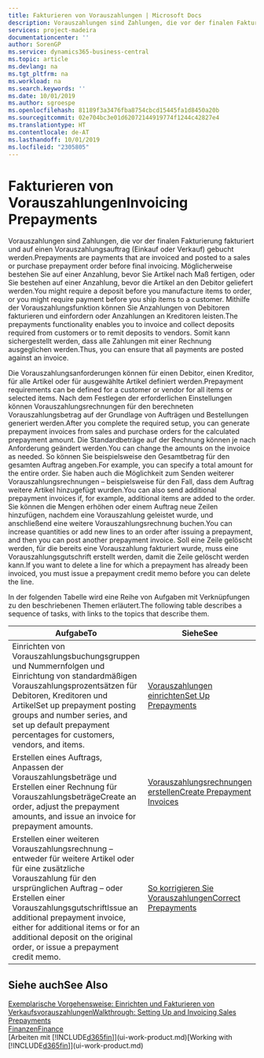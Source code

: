 ```yaml
---
title: Fakturieren von Vorauszahlungen | Microsoft Docs
description: Vorauszahlungen sind Zahlungen, die vor der finalen Fakturierung fakturiert und auf einen Vorauszahlungsauftrag (Einkauf oder Verkauf) gebucht werden. Möglicherweise bestehen Sie auf einer Anzahlung, bevor Sie Artikel nach Maß fertigen, oder Sie bestehen auf einer Anzahlung, bevor die Artikel an den Debitor geliefert werden. Mithilfe der Vorauszahlungsfunktion können Sie Anzahlungen von Debitoren fakturieren und einfordern oder Anzahlungen an Kreditoren leisten. Somit kann sichergestellt werden, dass alle Zahlungen mit einer Rechnung ausgeglichen werden.
services: project-madeira
documentationcenter: ''
author: SorenGP
ms.service: dynamics365-business-central
ms.topic: article
ms.devlang: na
ms.tgt_pltfrm: na
ms.workload: na
ms.search.keywords: ''
ms.date: 10/01/2019
ms.author: sgroespe
ms.openlocfilehash: 81189f3a3476fba8754cbcd15445fa1d8450a20b
ms.sourcegitcommit: 02e704bc3e01d62072144919774f1244c42827e4
ms.translationtype: HT
ms.contentlocale: de-AT
ms.lasthandoff: 10/01/2019
ms.locfileid: "2305805"
---
```

# <a name="invoicing-prepayments"></a><span data-ttu-id="eb509-106">Fakturieren von Vorauszahlungen</span><span class="sxs-lookup"><span data-stu-id="eb509-106">Invoicing Prepayments</span></span>
<span data-ttu-id="eb509-107">Vorauszahlungen sind Zahlungen, die vor der finalen Fakturierung fakturiert und auf einen Vorauszahlungsauftrag (Einkauf oder Verkauf) gebucht werden.</span><span class="sxs-lookup"><span data-stu-id="eb509-107">Prepayments are payments that are invoiced and posted to a sales or purchase prepayment order before final invoicing.</span></span> <span data-ttu-id="eb509-108">Möglicherweise bestehen Sie auf einer Anzahlung, bevor Sie Artikel nach Maß fertigen, oder Sie bestehen auf einer Anzahlung, bevor die Artikel an den Debitor geliefert werden.</span><span class="sxs-lookup"><span data-stu-id="eb509-108">You might require a deposit before you manufacture items to order, or you might require payment before you ship items to a customer.</span></span> <span data-ttu-id="eb509-109">Mithilfe der Vorauszahlungsfunktion können Sie Anzahlungen von Debitoren fakturieren und einfordern oder Anzahlungen an Kreditoren leisten.</span><span class="sxs-lookup"><span data-stu-id="eb509-109">The prepayments functionality enables you to invoice and collect deposits required from customers or to remit deposits to vendors.</span></span> <span data-ttu-id="eb509-110">Somit kann sichergestellt werden, dass alle Zahlungen mit einer Rechnung ausgeglichen werden.</span><span class="sxs-lookup"><span data-stu-id="eb509-110">Thus, you can ensure that all payments are posted against an invoice.</span></span>  

 <span data-ttu-id="eb509-111">Die Vorauszahlungsanforderungen können für einen Debitor, einen Kreditor, für alle Artikel oder für ausgewählte Artikel definiert werden.</span><span class="sxs-lookup"><span data-stu-id="eb509-111">Prepayment requirements can be defined for a customer or vendor for all items or selected items.</span></span> <span data-ttu-id="eb509-112">Nach dem Festlegen der erforderlichen Einstellungen können Vorauszahlungsrechnungen für den berechneten Vorauszahlungsbetrag auf der Grundlage von Aufträgen und Bestellungen generiert werden.</span><span class="sxs-lookup"><span data-stu-id="eb509-112">After you complete the required setup, you can generate prepayment invoices from sales and purchase orders for the calculated prepayment amount.</span></span> <span data-ttu-id="eb509-113">Die Standardbeträge auf der Rechnung können je nach Anforderung geändert werden.</span><span class="sxs-lookup"><span data-stu-id="eb509-113">You can change the amounts on the invoice as needed.</span></span> <span data-ttu-id="eb509-114">So können Sie beispielsweise den Gesamtbetrag für den gesamten Auftrag angeben.</span><span class="sxs-lookup"><span data-stu-id="eb509-114">For example, you can specify a total amount for the entire order.</span></span> <span data-ttu-id="eb509-115">Sie haben auch die Möglichkeit zum Senden weiterer Vorauszahlungsrechnungen – beispielsweise für den Fall, dass dem Auftrag weitere Artikel hinzugefügt wurden.</span><span class="sxs-lookup"><span data-stu-id="eb509-115">You can also send additional prepayment invoices if, for example, additional items are added to the order.</span></span> <span data-ttu-id="eb509-116">Sie können die Mengen erhöhen oder einem Auftrag neue Zeilen hinzufügen, nachdem eine Vorauszahlung geleistet wurde, und anschließend eine weitere Vorauszahlungsrechnung buchen.</span><span class="sxs-lookup"><span data-stu-id="eb509-116">You can increase quantities or add new lines to an order after issuing a prepayment, and then you can post another prepayment invoice.</span></span> <span data-ttu-id="eb509-117">Soll eine Zeile gelöscht werden, für die bereits eine Vorauszahlung fakturiert wurde, muss eine Vorauszahlungsgutschrift erstellt werden, damit die Zeile gelöscht werden kann.</span><span class="sxs-lookup"><span data-stu-id="eb509-117">If you want to delete a line for which a prepayment has already been invoiced, you must issue a prepayment credit memo before you can delete the line.</span></span>  

 <span data-ttu-id="eb509-118">In der folgenden Tabelle wird eine Reihe von Aufgaben mit Verknüpfungen zu den beschriebenen Themen erläutert.</span><span class="sxs-lookup"><span data-stu-id="eb509-118">The following table describes a sequence of tasks, with links to the topics that describe them.</span></span>

|<span data-ttu-id="eb509-119">**Aufgabe**</span><span class="sxs-lookup"><span data-stu-id="eb509-119">**To**</span></span>|<span data-ttu-id="eb509-120">**Siehe**</span><span class="sxs-lookup"><span data-stu-id="eb509-120">**See**</span></span>|  
|------------|-------------|  
|<span data-ttu-id="eb509-121">Einrichten von Vorauszahlungsbuchungsgruppen und Nummernfolgen und Einrichtung von standardmäßigen Vorauszahlungsprozentsätzen für Debitoren, Kreditoren und Artikel</span><span class="sxs-lookup"><span data-stu-id="eb509-121">Set up prepayment posting groups and number series, and set up default prepayment percentages for customers, vendors, and items.</span></span>|[<span data-ttu-id="eb509-122">Vorauszahlungen einrichten</span><span class="sxs-lookup"><span data-stu-id="eb509-122">Set Up Prepayments</span></span>](finance-set-up-prepayments.md)|
|<span data-ttu-id="eb509-123">Erstellen eines Auftrags, Anpassen der Vorauszahlungsbeträge und Erstellen einer Rechnung für Vorauszahlungsbeträge</span><span class="sxs-lookup"><span data-stu-id="eb509-123">Create an order, adjust the prepayment amounts, and issue an invoice for prepayment amounts.</span></span>|[<span data-ttu-id="eb509-124">Vorauszahlungsrechnungen erstellen</span><span class="sxs-lookup"><span data-stu-id="eb509-124">Create Prepayment Invoices</span></span>](finance-how-to-create-prepayment-invoices.md)|  
|<span data-ttu-id="eb509-125">Erstellen einer weiteren Vorauszahlungsrechnung – entweder für weitere Artikel oder für eine zusätzliche Vorauszahlung für den ursprünglichen Auftrag – oder Erstellen einer Vorauszahlungsgutschrift</span><span class="sxs-lookup"><span data-stu-id="eb509-125">Issue an additional prepayment invoice, either for additional items or for an additional deposit on the original order, or issue a prepayment credit memo.</span></span>|[<span data-ttu-id="eb509-126">So korrigieren Sie Vorauszahlungen</span><span class="sxs-lookup"><span data-stu-id="eb509-126">Correct Prepayments</span></span>](finance-how-to-correct-prepayments.md)|  

## <a name="see-also"></a><span data-ttu-id="eb509-127">Siehe auch</span><span class="sxs-lookup"><span data-stu-id="eb509-127">See Also</span></span>  
[<span data-ttu-id="eb509-128">Exemplarische Vorgehensweise: Einrichten und Fakturieren von Verkaufsvorauszahlungen</span><span class="sxs-lookup"><span data-stu-id="eb509-128">Walkthrough: Setting Up and Invoicing Sales Prepayments</span></span>](walkthrough-setting-up-and-invoicing-sales-prepayments.md)  
[<span data-ttu-id="eb509-129">Finanzen</span><span class="sxs-lookup"><span data-stu-id="eb509-129">Finance</span></span>](finance.md)  
<span data-ttu-id="eb509-130">[Arbeiten mit [!INCLUDE[d365fin](includes/d365fin_md.md)]](ui-work-product.md)</span><span class="sxs-lookup"><span data-stu-id="eb509-130">[Working with [!INCLUDE[d365fin](includes/d365fin_md.md)]](ui-work-product.md)</span></span>
